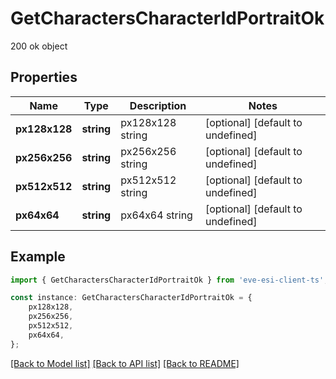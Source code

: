# GetCharactersCharacterIdPortraitOk

200 ok object

## Properties

Name | Type | Description | Notes
------------ | ------------- | ------------- | -------------
**px128x128** | **string** | px128x128 string | [optional] [default to undefined]
**px256x256** | **string** | px256x256 string | [optional] [default to undefined]
**px512x512** | **string** | px512x512 string | [optional] [default to undefined]
**px64x64** | **string** | px64x64 string | [optional] [default to undefined]

## Example

```typescript
import { GetCharactersCharacterIdPortraitOk } from 'eve-esi-client-ts';

const instance: GetCharactersCharacterIdPortraitOk = {
    px128x128,
    px256x256,
    px512x512,
    px64x64,
};
```

[[Back to Model list]](../README.md#documentation-for-models) [[Back to API list]](../README.md#documentation-for-api-endpoints) [[Back to README]](../README.md)
